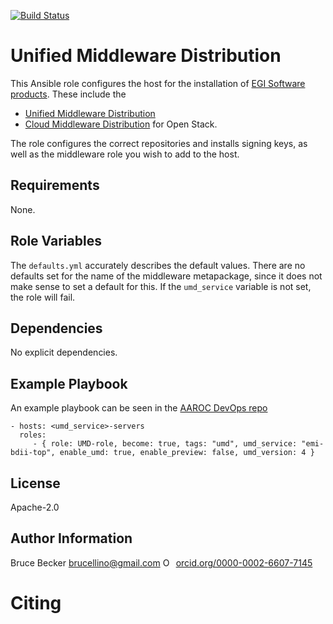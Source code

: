[![Build Status](https://travis-ci.org/AAROC/UMD-role.svg?branch=master)](https://travis-ci.org/AAROC/UMD-role)

Unified Middleware Distribution
=========

This Ansible role configures the host for the installation of [EGI Software products](http://repository.egi.eu/). These include the

  * [Unified Middleware Distribution](http://repository.egi.eu/category/umd_releases/distribution/)
  * [Cloud Middleware Distribution](http://repository.egi.eu/category/os-distribution/) for Open Stack.

The role configures the correct repositories and installs signing keys, as well as the middleware role you wish to add to the host.

Requirements
------------

None.

Role Variables
--------------

The `defaults.yml` accurately describes the default values.
There are no defaults set for the name of the middleware metapackage, since  it does not make sense to set a default for this.
If the `umd_service` variable is not set, the role will fail.

Dependencies
------------

No explicit dependencies.

Example Playbook
----------------

An example playbook can be seen in the [AAROC DevOps repo](https://github.com/AAROC/DevOps/blob/master/Ansible/top-bdiis.yml)

    - hosts: <umd_service>-servers
      roles:
         - { role: UMD-role, become: true, tags: "umd", umd_service: "emi-bdii-top", enable_umd: true, enable_preview: false, umd_version: 4 }


License
-------

Apache-2.0

Author Information
------------------

Bruce Becker brucellino@gmail.com
<a href="https://orcid.org/0000-0002-6607-7145" target="_blank" rel="noopener noreferrer" style="vertical-align:top;"><img src="https://orcid.org/sites/default/files/images/orcid_16x16.png" style="width:1em;margin-right:.5em;" alt="ORCID iD icon">orcid.org/0000-0002-6607-7145</a>

# Citing
